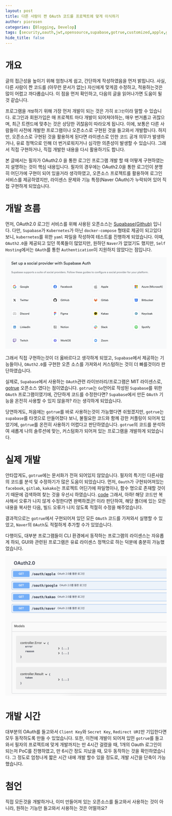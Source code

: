 ```yaml
---
layout: post
title: 다른 사람이 짠 OAuth 코드를 프로젝트에 맞게 이식하기
author: piorosen
categories: [Blogging, Develop]
tags: [security,oauth,jwt,opensource,supabase,gotrue,customized,apple,google,kakao,naver]
hide_title: false
---
```


# 개요

글의 접근성을 높이기 위해 엄청나게 쉽고, 간단하게 작성하였음을 먼저 밝힙니다. 사실, 다른 사람이 짠 코드를 (아무런 문서가 없는) 자신에게 맞게끔 수정하고, 적용하는것은 많이 어렵고 까다롭습니다. 이 점을 먼저 확인하고, 다음의 글을 읽어나가면 도움이 될 것 같습니다. 

프로그램을 `개발`하기 위해 가장 먼저 개발이 되는 것은 가히 `로그인`이라 말할 수 있습니다. 로그인과 회원가입은 매 프로젝트 마다 개발이 되어져야하는, 매우 번거롭고 귀찮으며, 최근 트렌드에 맞추는 것은 상당한 귀찮음이 따라오게 됩니다. 이에, 보통은 다른 사람들이 사전에 개발한 프로그램이나 오픈소스로 구현된 것을 들고와서 개발합니다. 하지만, 오픈소스로 구현된 것을 활용하게 된다면 라이센스로 인한 코드 공개 의무가 발생하거나, 유료 정책으로 인해 더 번거로워지거나 심각한 의존성이 발생할 수 있습니다. 그래서 직접 구현하거나, 직접 개발한 내용을 다시 활용하기도 합니다.

본 글에서는 필자가 OAuth2.0 을 통한 로그인 프로그램 개발 할 때 어떻게 구현하였는지 설명하는 것이 핵심 내용입니다. 필자의 경우에는 OAuth2.0을 통한 로그인이 분명히 어딘가에 구현이 되어 있을거라 생각하였고, 오픈소스 프로젝트를 활용하여 로그인 서비스를 제공하였지만, 라이센스 문제와 기능 특정(Naver OAuth)가 누락되어 있어 직접 구현하게 되었습니다. 

# 개발 흐름

먼저, OAuth2.0 로그인 서비스를 위해 사용된 오픈소스는 [Supabase(Github)](https://github.com/supabase/supabase) 입니다. 다만, `Supabase`가 `Kubernetes`가 아닌 `docker-compose` 형태로 제공이 되고있다 보니, `kubernetes`를 위한 `yaml` 파일을 작성하여 테스트를 진행하게 되었습니다. 이때, `OAuth2.0`을 제공되고 있던 목록들이 많았지만, 원하던 `Naver`가 없었기도 했지만, `Self Hosting`에서는 `OAuth`를 통한 `Authentication`이 지원하지 않았다는 점입니다. 

![](/assets/img/post/2024-01-23-01.png)

그래서 직접 구현하는것이 더 옳바르다고 생각하게 되었고, `Supabase`에서 제공하는 기능들이나, `OAuth2.0`를 구현한 오픈 소스를 가져와서 커스텀하는 것이 더 빠를것이라 판단하였습니다.

실제로, `Supabase`에서 사용하는 `OAuth`관련 라이브러리/프로그램은 MIT 라이센스로, [gotrue](https://github.com/supabase/gotrue) 오픈소스 였다는 점이였습니다. `gotrue`는 `Go`언어로 작성된 `Supabase`를 위한 `OAuth` 프로그램이였기에, 간단하게 코드를 수정한다면? `Supabase`에서 만든 `OAuth` 기능을 온전히 사용할 수 있지 않을까? 라는 생각하게 되었습니다.

당연하게도, 처음에는 `gotrue`를 바로 사용하는것이 가능했다면 쉬웠겠지만, `gotrue`는 `supabase`를 타겟으로 만들어졌다 보니, 불필요한 코드와 함께 강한 커플링이 되어져 있었기에, `gotrue`를 온전히 사용하기 어렵다고 판단하였습니다. `gotrue`의 코드를 분석하여 새롭게 나의 솔루션에 맞는, 커스텀화가 되어져 있는 프로그램을 개발하게 되었습니다.

# 실제 개발

안타깝게도, `gotrue`에는 문서화가 전혀 되어있지 않았습니다. 필자의 특기인 다른사람의 코드를 분석 및 수정하기가 많은 도움이 되었습니다. 먼저, `Oauth`가 구현되어져있는 `facebook`, `gitlab`, `kakako`는 프로젝트 어딘가에 파일명이나, 함수 명으로 존재할 것이기 때문에 검색하여 찾는 것을 우선시 하였습니다. [code](https://github.com/supabase/gotrue/tree/master/internal/api/provider) 그래서, 아하! 해당 코드만 복사해서 오류가 나지 않게 수정한다면 완벽하겠군! 이라 판단하여, 해당 폴더에 있는 모든 내용을 복사한 다음, 빌드 오류가 나지 않도록 적절히 수정을 해주었습니다.

결과적으로는 `gotrue`에서 구현되어져 있던 모든 `OAuth` 코드를 가져와서 실행할 수 있었고, `Naver`의 `OAuth`도 적절하게 추가할 수가 있었습니다.

다행이도, 대부분 프로그램들이 CLI 환경에서 동작하는 프로그램의 라이센스는 자유롭게 하되, GUI와 관련된 프로그램은 유료 라이센스 정책으로 하는 덕분에 충분히 가능했었습니다.

![](/assets/img/post/2024-01-23-02.png)

# 개발 시간

대부분의 OAuth를 들고와서 `Client Key`와 `Secret Key`, `Redirect URI`만 기입한다면 모두 동작하도록 만들 수 있었습니다. 또한, 이전에 개발이 되어져 있떤 `gotrue`를 들고와서 필자의 프로젝트에 맞게 개발까지는 만 4시간 걸렸을 때, 1개의 Oauth 로그인이 되는저 PoC를 진행하였고, 만 6시간 정도 지났을 때, 모두 동작하는 것을 확인하였습니다. 그 정도로 엄청나게 짧은 시간 내에 개발 할수 있을 정도로, 개발 시간을 단축이 가능했습니다.

# 첨언

직접 모든것을 개발하거나, 이미 만들어져 있는 오픈소스를 들고와서 사용하는 것이 아니라, 원하는 기능만 들고와서 사용하는 것은 어떨까요?


